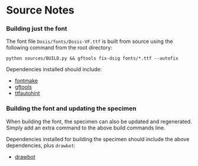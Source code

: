 # Source Notes

### Building just the font

The font file `Dosis/fonts/Dosis-VF.ttf` is built from source using the following command from the root directory:

```
python sources/BUILD.py && gftools fix-dsig fonts/*.ttf --autofix
```

Dependencies installed should include:

 - [fontmake](https://github.com/googlei18n/fontmake)
 - [gftools](https://github.com/googlefonts/gftools)
 - [ttfautohint](https://www.freetype.org/ttfautohint/)

### Building the font and updating the specimen

When building the font, the specimen can also be updated and regenerated. Simply add an extra command to the above build commands line.


Dependencies installed for building the specimen should include the above dependencies, plus `drawbot`:

 - [drawbot](http://drawbot.com)
